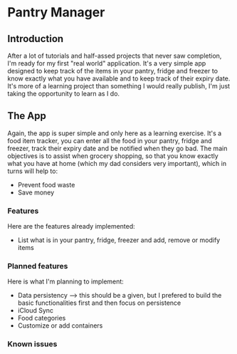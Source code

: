 #  Pantry Manager
## Introduction
After a lot of tutorials and half-assed projects that never saw completion, I'm ready for my first "real world" application.
It's a very simple app designed to keep track of the items in your pantry, fridge and freezer to know exactly what you have available and to keep track of their expiry date. 
It's more of a learning project than something I would really publish, I'm just taking the opportunity to learn as I do.
## The App
Again, the app is super simple and only here as a learning exercise.
It's a food item tracker, you can enter all the food in your pantry, fridge and freezer, track their expiry date and be notified when they go bad.
The main objectives is to assist when grocery shopping, so that you know exactly what you have at home (which my dad considers very important), which in turns will help to:
- Prevent food waste
- Save money
### Features
Here are the features already implemented:
- List what is in your pantry, fridge, freezer and add, remove or modify items
### Planned features
Here is what I'm planning to implement:
- Data persistency --> this should be a given, but I prefered to build the basic functionalities first and then focus on persistence
- iCloud Sync
- Food categories
- Customize or add containers
### Known issues

